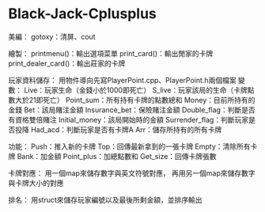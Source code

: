 # Black-Jack-Cplusplus
美編：
gotoxy：清屏、cout

繪製：
printmenu()：輸出選項菜單
print_card()：輸出閒家的卡牌
print_dealer_card()：輸出莊家的卡牌

玩家資料儲存：
	用物件導向先寫PlayerPoint.cpp、PlayerPoint.h兩個檔案
	變數：
	Live：玩家生命（金錢小於1000即死亡）
	S_live：玩家該局的生命（卡牌點數大於21即死亡）
	Point_sum：所有持有卡牌的點數總和
	Money：目前所持有的金錢
	Bet：該局賭注金額
	Insurance_bet：保險賭注金額
	Double_flag：判斷是否有資格雙倍賭注
	Initial_money：該局開始時的金額
	Surrender_flag：判斷玩家是否投降
	Had_acd：判斷玩家是否有卡牌A
	Arr：儲存所持有的所有卡牌

功能：
	Push：推入新的卡牌
	Top：回傳最新拿到的一張卡牌
	Empty：清除所有卡牌
	Bank：加金額
	Point_plus：加總點數和
	Get_size：回傳卡牌張數

卡牌對應：
用一個map來儲存數字與英文符號對應，
再用另一個map來儲存數字與卡牌大小的對應

排名：
用struct來儲存玩家編號以及最後所剩金額，並排序輸出

